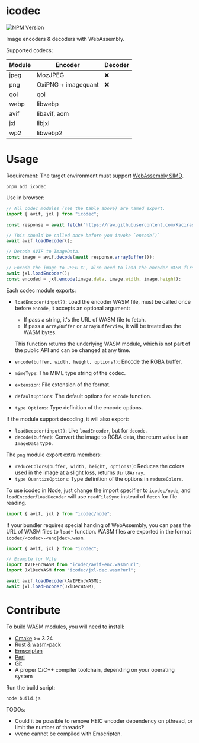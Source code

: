 # icodec

[![NPM Version](https://img.shields.io/npm/v/icodec?style=flat-square)](https://www.npmjs.com/package/icodec)

Image encoders & decoders with WebAssembly.

Supported codecs:

<table>
    <thead>
        <tr>
            <th>Module</th>
            <th>Encoder</th>
            <th>Decoder</th>
        </tr>
    </thead>
    <tbody>
        <tr>
            <td>jpeg</td>
            <td>MozJPEG</td>
            <td>❌</td>
        </tr>
        <tr>
            <td>png</td>
            <td>OxiPNG + imagequant</td>
            <td>❌</td>
        </tr>
        <tr>
            <td>qoi</td>
            <td colspan='2'>qoi</td>
        </tr>
        <tr>
            <td>webp</td>
            <td colspan='2'>libwebp</td>
        </tr>
        <tr>
            <td>avif</td>
            <td colspan='2'>libavif, aom</td>
        </tr>
        <tr>
            <td>jxl</td>
            <td colspan='2'>libjxl</td>
        </tr>
        <tr>
            <td>wp2</td>
            <td colspan='2'>libwebp2</td>
        </tr>
    </tbody>
</table>

# Usage

Requirement: The target environment must support [WebAssembly SIMD](https://caniuse.com/wasm-simd).

```shell
pnpm add icodec
```

Use in browser:

```javascript
// All codec modules (see the table above) are named export.
import { avif, jxl } from "icodec";

const response = await fetch("https://raw.githubusercontent.com/Kaciras/icodec/master/test/snapshot/image.avif")

// This should be called once before you invoke `encode()`
await avif.loadDecoder();

// Decode AVIF to ImageData.
const image = avif.decode(await response.arrayBuffer());

// Encode the image to JPEG XL, also need to load the encoder WASM first.
await jxl.loadEncoder();
const encoded = jxl.encode(image.data, image.width, image.height);
```

Each codec module exports:

- `loadEncoder(input?)`: Load the encoder WASM file, must be called once before `encode`, it accepts an optional argument:
  - If pass a string, it's the URL of WASM file to fetch.
  - If pass a `ArrayBuffer` or `ArrayBufferView`, it will be treated as the WASM bytes.

  This function returns the underlying WASM module, which is not part of the public API and can be changed at any time.

- `encode(buffer, width, height, options?)`: Encode the RGBA buffer.
- `mimeType`: The MIME type string of the codec.
- `extension`: File extension of the format.
- `defaultOptions`: The default options for `encode` function.
- `type Options`: Type definition of the encode options.

If the module support decoding, it will also export: 

- `loadDecoder(input?)`: Like `loadEncoder`, but for `decode`.
- `decode(buffer)`: Convert the image to RGBA data, the return value is an `ImageData` type.

The `png` module export extra members:

- `reduceColors(buffer, width, height, options?)`: Reduces the colors used in the image at a slight loss, returns `Uint8Array`.
- `type QuantizeOptions`: Type definition of the options in `reduceColors`.

To use icodec in Node, just change the import specifier to `icodec/node`, and `loadEncoder`/`loadDecoder` will use `readFileSync` instead of `fetch` for file reading.

```javascript
import { avif, jxl } from "icodec/node";
```

If your bundler requires special handing of WebAssembly, you can pass the URL of WASM files to `load*` function. WASM files are exported in the format `icodec/<codec>-<enc|dec>.wasm`.

```javascript
import { avif, jxl } from "icodec";

// Example for Vite
import AVIFEncWASM from "icodec/avif-enc.wasm?url";
import JxlDecWASM from "icodec/jxl-dec.wasm?url";

await avif.loadDecoder(AVIFEncWASM);
await jxl.loadEncoder(JxlDecWASM);
```

# Contribute

To build WASM modules, you will need to install:

* [Cmake](https://cmake.org) >= 3.24
* [Rust](https://www.rust-lang.org/tools/install) & [wasm-pack](https://rustwasm.github.io/wasm-pack/installer)
* [Emscripten](https://emscripten.org/docs/getting_started/downloads.html)
* [Perl](https://www.perl.org)
* [Git](https://git-scm.com)
* A proper C/C++ compiler toolchain, depending on your operating system

Run the build script:

```shell
node build.js
```

TODOs:

* Could it be possible to remove HEIC encoder dependency on pthread, or limit the number of threads?
* vvenc cannot be compiled with Emscripten.

